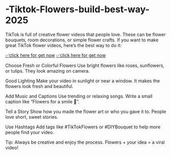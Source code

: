 # -Tiktok-Flowers-build-best-way-2025


TikTok is full of creative flower videos that people love. These can be flower bouquets, room decorations, or simple flower crafts. If you want to make great TikTok flower videos, here’s the best way to do it:


[✅️click here for get now](file:///C:/Users/user/Downloads/Tiktok.html)
[✅️click here for get now](file:///C:/Users/user/Downloads/Tiktok.html)


Choose Fresh or Colorful Flowers
Use bright flowers like roses, sunflowers, or tulips. They look amazing on camera.

Good Lighting
Make your video in sunlight or near a window. It makes the flowers look fresh and beautiful.

Add Music and Captions
Use trending or relaxing songs. Write a small caption like “Flowers for a smile 🌸”.

Tell a Story
Show how you made the flower art or who you gave it to. People love short, sweet stories.

Use Hashtags
Add tags like #TikTokFlowers or #DIYBouquet to help more people find your video.

Tip: Always be creative and enjoy the process. Flowers + your idea = a viral video!

